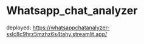 # Whatsapp_chat_analyzer
deployed: 
https://whatsappchatanalyzer-sslc8c9hrz5mzhz6s4tahy.streamlit.app/
